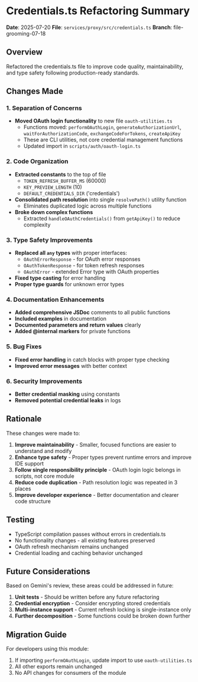 # Credentials.ts Refactoring Summary

**Date**: 2025-07-20
**File**: `services/proxy/src/credentials.ts`
**Branch**: file-grooming-07-18

## Overview

Refactored the credentials.ts file to improve code quality, maintainability, and type safety following production-ready standards.

## Changes Made

### 1. Separation of Concerns
- **Moved OAuth login functionality** to new file `oauth-utilities.ts`
  - Functions moved: `performOAuthLogin`, `generateAuthorizationUrl`, `waitForAuthorizationCode`, `exchangeCodeForTokens`, `createApiKey`
  - These are CLI utilities, not core credential management functions
  - Updated import in `scripts/auth/oauth-login.ts`

### 2. Code Organization
- **Extracted constants** to the top of file
  - `TOKEN_REFRESH_BUFFER_MS` (60000)
  - `KEY_PREVIEW_LENGTH` (10) 
  - `DEFAULT_CREDENTIALS_DIR` ('credentials')
- **Consolidated path resolution** into single `resolvePath()` utility function
  - Eliminates duplicated logic across multiple functions
- **Broke down complex functions**
  - Extracted `handleOAuthCredentials()` from `getApiKey()` to reduce complexity

### 3. Type Safety Improvements
- **Replaced all `any` types** with proper interfaces:
  - `OAuthErrorResponse` - for OAuth error responses
  - `OAuthTokenResponse` - for token refresh responses
  - `OAuthError` - extended Error type with OAuth properties
- **Fixed type casting** for error handling
- **Proper type guards** for unknown error types

### 4. Documentation Enhancements
- **Added comprehensive JSDoc** comments to all public functions
- **Included examples** in documentation
- **Documented parameters and return values** clearly
- **Added @internal markers** for private functions

### 5. Bug Fixes
- **Fixed error handling** in catch blocks with proper type checking
- **Improved error messages** with better context

### 6. Security Improvements
- **Better credential masking** using constants
- **Removed potential credential leaks** in logs

## Rationale

These changes were made to:
1. **Improve maintainability** - Smaller, focused functions are easier to understand and modify
2. **Enhance type safety** - Proper types prevent runtime errors and improve IDE support
3. **Follow single responsibility principle** - OAuth login logic belongs in scripts, not core module
4. **Reduce code duplication** - Path resolution logic was repeated in 3 places
5. **Improve developer experience** - Better documentation and clearer code structure

## Testing

- TypeScript compilation passes without errors in credentials.ts
- No functionality changes - all existing features preserved
- OAuth refresh mechanism remains unchanged
- Credential loading and caching behavior unchanged

## Future Considerations

Based on Gemini's review, these areas could be addressed in future:
1. **Unit tests** - Should be written before any future refactoring
2. **Credential encryption** - Consider encrypting stored credentials
3. **Multi-instance support** - Current refresh locking is single-instance only
4. **Further decomposition** - Some functions could be broken down further

## Migration Guide

For developers using this module:
1. If importing `performOAuthLogin`, update import to use `oauth-utilities.ts`
2. All other exports remain unchanged
3. No API changes for consumers of the module